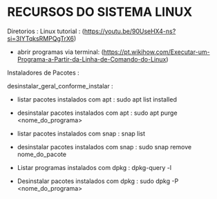# RECURSOS DO SISTEMA LINUX

Diretorios : Linux
tutorial : (https://youtu.be/90UseHX4-ns?si=3IYTqksRMPQgTrX6)

- abrir programas via terminal: (https://pt.wikihow.com/Executar-um-Programa-a-Partir-da-Linha-de-Comando-do-Linux)



Instaladores de Pacotes :

desinstalar_geral_conforme_instalar :

- listar pacotes instalados com apt : sudo apt list installed
- desinstalar pacotes instalados com apt : sudo apt purge <nome_do_programa>

- listar pacotes instalados com snap : snap list
-  desinstalar pacotes instalados com snap : sudo snap remove nome_do_pacote

- Listar programas instalados com dpkg : dpkg-query -l
- Desinstalar pacotes instalados com dpkg : sudo dpkg -P <nome_do_programa>






